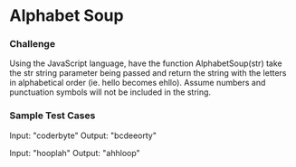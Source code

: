 
# Alphabet Soup

### Challenge

Using the JavaScript language, have the function AlphabetSoup(str) take the str string parameter being passed and return the string with the letters in alphabetical order (ie. hello becomes ehllo). Assume numbers and punctuation symbols will not be included in the string. 

### Sample Test Cases

Input: "coderbyte"
Output: "bcdeeorty"

Input: "hooplah"
Output: "ahhloop"

